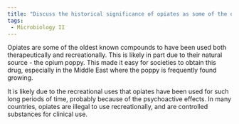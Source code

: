 ```yaml
---
title: "Discuss the historical significance of opiates as some of the oldest known drugs from plant sources."
tags:
 - Microbiology II
---
```

Opiates are some of the oldest known compounds to have been used both therapeutically and recreationally. This is likely in part due to their natural source - the opium poppy. This made it easy for societies to obtain this drug, especially in the Middle East where the poppy is frequently found growing. 

It is likely due to the recreational uses that opiates have been used for such long periods of time, probably because of the psychoactive effects. In many countries, opiates are illegal to use recreationally, and are controlled substances for clinical use. 
